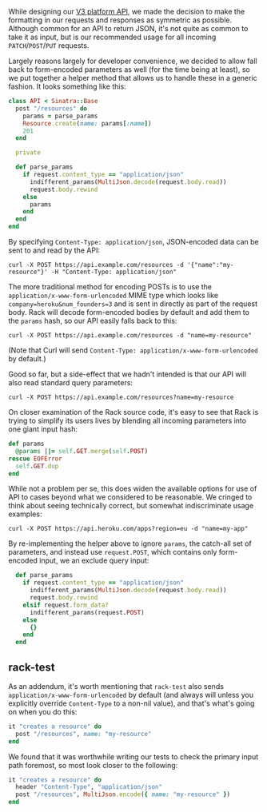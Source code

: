 While designing our [V3 platform API](https://devcenter.heroku.com/articles/platform-api-reference), we made the decision to make the formatting in our requests and responses as symmetric as possible. Although common for an API to return JSON, it's not quite as common to take it as input, but is our recommended usage for all incoming `PATCH`/`POST`/`PUT` requests.

Largely reasons largely for developer convenience, we decided to allow fall back to form-encoded parameters as well (for the time being at least), so we put together a helper method that allows us to handle these in a generic fashion. It looks something like this:

``` ruby
class API < Sinatra::Base
  post "/resources" do
    params = parse_params
    Resource.create(name: params[:name])
    201
  end

  private

  def parse_params
    if request.content_type == "application/json"
      indifferent_params(MultiJson.decode(request.body.read))
      request.body.rewind
    else
      params
    end
  end
end
```

By specifying `Content-Type: application/json`, JSON-encoded data can be sent to and read by the API:

```
curl -X POST https://api.example.com/resources -d '{"name":"my-resource"}' -H "Content-Type: application/json"
```

The more traditional method for encoding POSTs is to use the `application/x-www-form-urlencoded` MIME type which looks like `company=heroku&num_founders=3` and is sent in directly as part of the request body. Rack will decode form-encoded bodies by default and add them to the `params` hash, so our API easily falls back to this:

```
curl -X POST https://api.example.com/resources -d "name=my-resource"
```

(Note that Curl will send `Content-Type: application/x-www-form-urlencoded` by default.)

Good so far, but a side-effect that we hadn't intended is that our API will also read standard query parameters:

```
curl -X POST https://api.example.com/resources?name=my-resource
```

On closer examination of the Rack source code, it's easy to see that Rack is trying to simplify its users lives by blending all incoming parameters into one giant input hash:

``` ruby
def params
  @params ||= self.GET.merge(self.POST)
rescue EOFError
  self.GET.dup
end
```

While not a problem per se, this does widen the available options for use of API to cases beyond what we considered to be reasonable. We cringed to think about seeing technically correct, but somewhat indiscriminate usage examples:

```
curl -X POST https://api.heroku.com/apps?region=eu -d "name=my-app"
```

By re-implementing the helper above to ignore `params`, the catch-all set of parameters, and instead use `request.POST`, which contains only form-encoded input, we an exclude query input:


``` ruby
  def parse_params
    if request.content_type == "application/json"
      indifferent_params(MultiJson.decode(request.body.read))
      request.body.rewind
    elsif request.form_data?
      indifferent_params(request.POST)
    else
      {}
    end
  end
```

## rack-test

As an addendum, it's worth mentioning that `rack-test` also sends `application/x-www-form-urlencoded` by default (and always will unless you explicitly override `Content-Type` to a non-nil value), and that's what's going on when you do this:

``` ruby
it "creates a resource" do
  post "/resources", name: "my-resource"
end
```

We found that it was worthwhile writing our tests to check the primary input path foremost, so most look closer to the following:

``` ruby
it "creates a resource" do
  header "Content-Type", "application/json"
  post "/resources", MultiJson.encode({ name: "my-resource" })
end
```
